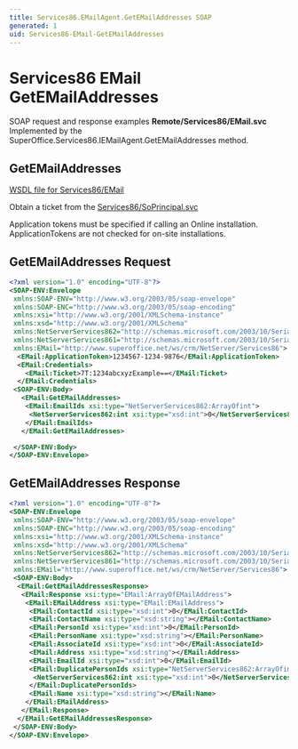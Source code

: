 ```yaml
---
title: Services86.EMailAgent.GetEMailAddresses SOAP
generated: 1
uid: Services86-EMail-GetEMailAddresses
---
```


# Services86 EMail GetEMailAddresses

SOAP request and response examples **Remote/Services86/EMail.svc**
Implemented by the <see cref="M:SuperOffice.Services86.IEMailAgent.GetEMailAddresses">SuperOffice.Services86.IEMailAgent.GetEMailAddresses</see> method.

## GetEMailAddresses

[WSDL file for Services86/EMail](../Services86-EMail.md)

Obtain a ticket from the [Services86/SoPrincipal.svc](../SoPrincipal/index.md)

Application tokens must be specified if calling an Online installation. ApplicationTokens are not checked for on-site installations.

## GetEMailAddresses Request

```xml
<?xml version="1.0" encoding="UTF-8"?>
<SOAP-ENV:Envelope
 xmlns:SOAP-ENV="http://www.w3.org/2003/05/soap-envelope"
 xmlns:SOAP-ENC="http://www.w3.org/2003/05/soap-encoding"
 xmlns:xsi="http://www.w3.org/2001/XMLSchema-instance"
 xmlns:xsd="http://www.w3.org/2001/XMLSchema"
 xmlns:NetServerServices862="http://schemas.microsoft.com/2003/10/Serialization/Arrays"
 xmlns:NetServerServices861="http://schemas.microsoft.com/2003/10/Serialization/"
 xmlns:EMail="http://www.superoffice.net/ws/crm/NetServer/Services86">
  <EMail:ApplicationToken>1234567-1234-9876</EMail:ApplicationToken>
  <EMail:Credentials>
    <EMail:Ticket>7T:1234abcxyzExample==</EMail:Ticket>
  </EMail:Credentials>
 <SOAP-ENV:Body>
   <EMail:GetEMailAddresses>
    <EMail:EmailIds xsi:type="NetServerServices862:ArrayOfint">
     <NetServerServices862:int xsi:type="xsd:int">0</NetServerServices862:int>
    </EMail:EmailIds>
   </EMail:GetEMailAddresses>

 </SOAP-ENV:Body>
</SOAP-ENV:Envelope>

```

## GetEMailAddresses Response

```xml
<?xml version="1.0" encoding="UTF-8"?>
<SOAP-ENV:Envelope
 xmlns:SOAP-ENV="http://www.w3.org/2003/05/soap-envelope"
 xmlns:SOAP-ENC="http://www.w3.org/2003/05/soap-encoding"
 xmlns:xsi="http://www.w3.org/2001/XMLSchema-instance"
 xmlns:xsd="http://www.w3.org/2001/XMLSchema"
 xmlns:NetServerServices862="http://schemas.microsoft.com/2003/10/Serialization/Arrays"
 xmlns:NetServerServices861="http://schemas.microsoft.com/2003/10/Serialization/"
 xmlns:EMail="http://www.superoffice.net/ws/crm/NetServer/Services86">
 <SOAP-ENV:Body>
  <EMail:GetEMailAddressesResponse>
   <EMail:Response xsi:type="EMail:ArrayOfEMailAddress">
    <EMail:EMailAddress xsi:type="EMail:EMailAddress">
     <EMail:ContactId xsi:type="xsd:int">0</EMail:ContactId>
     <EMail:ContactName xsi:type="xsd:string"></EMail:ContactName>
     <EMail:PersonId xsi:type="xsd:int">0</EMail:PersonId>
     <EMail:PersonName xsi:type="xsd:string"></EMail:PersonName>
     <EMail:AssociateId xsi:type="xsd:int">0</EMail:AssociateId>
     <EMail:Address xsi:type="xsd:string"></EMail:Address>
     <EMail:EmailId xsi:type="xsd:int">0</EMail:EmailId>
     <EMail:DuplicatePersonIds xsi:type="NetServerServices862:ArrayOfint">
      <NetServerServices862:int xsi:type="xsd:int">0</NetServerServices862:int>
     </EMail:DuplicatePersonIds>
     <EMail:Name xsi:type="xsd:string"></EMail:Name>
    </EMail:EMailAddress>
   </EMail:Response>
  </EMail:GetEMailAddressesResponse>
 </SOAP-ENV:Body>
</SOAP-ENV:Envelope>

```
